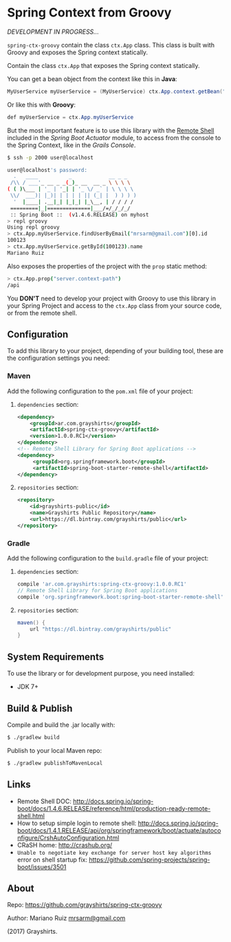 Spring Context from Groovy
==========================

*DEVELOPMENT IN PROGRESS...*

`spring-ctx-groovy` contain the class `ctx.App` class. This class
is built with Groovy and exposes the Spring context statically.

Contain the class `ctx.App` that exposes the Spring context statically.

You can get a bean object from the context like this in **Java**:

```java
MyUserService myUserService = (MyUserService) ctx.App.context.getBean("myUserService");
```

Or like this with **Groovy**:

```java
def myUserService = ctx.App.myUserService
```

But the most important feature is to use this library with the
[Remote Shell](http://docs.spring.io/spring-boot/docs/1.4.6.RELEASE/reference/html/production-ready-remote-shell.html)
included in the *Spring Boot Actuator* module, to access from the console
to the Spring Context, like in the *Grails Console*.

```bash
$ ssh -p 2000 user@localhost

user@localhost's password:
  .   ____          _            __ _ _
 /\\ / ___'_ __ _ _(_)_ __  __ _ \ \ \ \
( ( )\___ | '_ | '_| | '_ \/ _` | \ \ \ \
 \\/  ___)| |_)| | | | | || (_| |  ) ) ) )
  '  |____| .__|_| |_|_| |_\__, | / / / /
 =========|_|==============|___/=/_/_/_/
 :: Spring Boot ::  (v1.4.6.RELEASE) on myhost
> repl groovy
Using repl groovy
> ctx.App.myUserService.findUserByEmail("mrsarm@gmail.com")[0].id
100123
> ctx.App.myUserService.getById(100123).name
Mariano Ruiz
```

Also exposes the properties of the project with the `prop` static method:

```bash
> ctx.App.prop("server.context-path")
/api
```

You **DON'T** need to develop your project with Groovy to use this
library in your Spring Project and access to the `ctx.App` class
from your source code, or from the remote shell.


Configuration
-------------

To add this library to your project, depending of your building
tool, these are the configuration settings you need:

### Maven

Add the following configuration to the `pom.xml` file
of your project:

1. `dependencies` section:

   ```xml
   <dependency>
       <groupId>ar.com.grayshirts</groupId>
       <artifactId>spring-ctx-groovy</artifactId>
       <version>1.0.0.RC1</version>
   </dependency>
   <!-- Remote Shell Library for Spring Boot applications -->
   <dependency>
        <groupId>org.springframework.boot</groupId>
        <artifactId>spring-boot-starter-remote-shell</artifactId>
   </dependency>
   ```

2. `repositories` section:

   ```xml
   <repository>
       <id>grayshirts-public</id>
       <name>Grayshirts Public Repository</name>
       <url>https://dl.bintray.com/grayshirts/public</url>
   </repository>
   ```

### Gradle

Add the following configuration to the `build.gradle` file
of your project:

1. `dependencies` section:

   ```groovy
   compile 'ar.com.grayshirts:spring-ctx-groovy:1.0.0.RC1'
   // Remote Shell Library for Spring Boot applications
   compile 'org.springframework.boot:spring-boot-starter-remote-shell'
   ```

2. `repositories` section:

   ```groovy
   maven() {
       url "https://dl.bintray.com/grayshirts/public"
   }
   ```


System Requirements
-------------------

To use the library or for development purpose, you need installed:

 * JDK 7+


Build & Publish
---------------

Compile and build the .jar locally with:

```bash
$ ./gradlew build
```

Publish to your local Maven repo:

```bash
$ ./gradlew publishToMavenLocal
```


Links
-----

 * Remote Shell DOC:
   http://docs.spring.io/spring-boot/docs/1.4.6.RELEASE/reference/html/production-ready-remote-shell.html
 * How to setup simple login to remote shell:
   http://docs.spring.io/spring-boot/docs/1.4.1.RELEASE/api/org/springframework/boot/actuate/autoconfigure/CrshAutoConfiguration.html
 * CRaSH home: http://crashub.org/
 * `Unable to negotiate key exchange for server host key algorithms` error on shell startup fix:
   https://github.com/spring-projects/spring-boot/issues/3501


About
-----

Repo: https://github.com/grayshirts/spring-ctx-groovy

Author: Mariano Ruiz <mrsarm@gmail.com>

(2017) Grayshirts.
